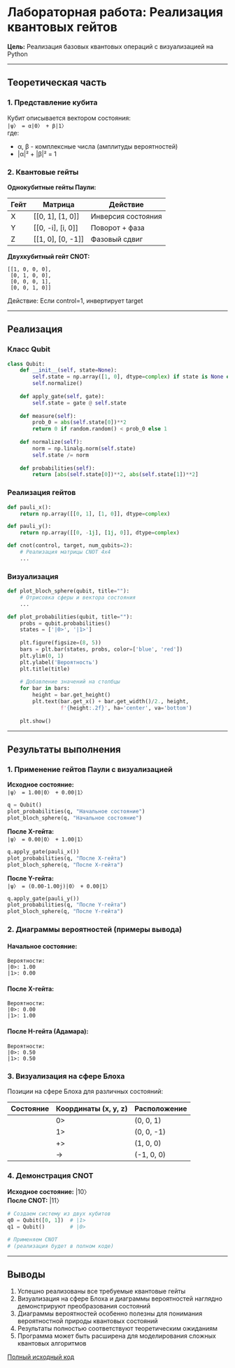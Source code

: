 # Лабораторная работа: Реализация квантовых гейтов  
**Цель:** Реализация базовых квантовых операций с визуализацией на Python  

---

## Теоретическая часть  
### 1. Представление кубита  
Кубит описывается вектором состояния:  
`|ψ〉 = α|0〉 + β|1〉`  
где:  
- α, β - комплексные числа (амплитуды вероятностей)  
- |α|² + |β|² = 1  

### 2. Квантовые гейты  
**Однокубитные гейты Паули:**  

| Гейт | Матрица         | Действие          |
|------|-----------------|-------------------|
| X    | [[0, 1], [1, 0]] | Инверсия состояния |
| Y    | [[0, -i], [i, 0]] | Поворот + фаза    |
| Z    | [[1, 0], [0, -1]] | Фазовый сдвиг     |

**Двухкубитный гейт CNOT:**  
```
[[1, 0, 0, 0],
 [0, 1, 0, 0],
 [0, 0, 0, 1],
 [0, 0, 1, 0]]
```  
Действие: Если control=1, инвертирует target  

---

## Реализация  
### Класс Qubit  
```python
class Qubit:
    def __init__(self, state=None):
        self.state = np.array([1, 0], dtype=complex) if state is None else state
        self.normalize()
    
    def apply_gate(self, gate):
        self.state = gate @ self.state
    
    def measure(self):
        prob_0 = abs(self.state[0])**2
        return 0 if random.random() < prob_0 else 1
    
    def normalize(self):
        norm = np.linalg.norm(self.state)
        self.state /= norm
    
    def probabilities(self):
        return [abs(self.state[0])**2, abs(self.state[1])**2]
```

### Реализация гейтов  
```python
def pauli_x():
    return np.array([[0, 1], [1, 0]], dtype=complex)

def pauli_y():
    return np.array([[0, -1j], [1j, 0]], dtype=complex)

def cnot(control, target, num_qubits=2):
    # Реализация матрицы CNOT 4x4
    ...
```

### Визуализация  
```python
def plot_bloch_sphere(qubit, title=""):
    # Отрисовка сферы и вектора состояния
    ...

def plot_probabilities(qubit, title=""):
    probs = qubit.probabilities()
    states = ['|0>', '|1>']
    
    plt.figure(figsize=(8, 5))
    bars = plt.bar(states, probs, color=['blue', 'red'])
    plt.ylim(0, 1)
    plt.ylabel('Вероятность')
    plt.title(title)
    
    # Добавление значений на столбцы
    for bar in bars:
        height = bar.get_height()
        plt.text(bar.get_x() + bar.get_width()/2., height,
                 f'{height:.2f}', ha='center', va='bottom')
    
    plt.show()
```

---

## Результаты выполнения  
### 1. Применение гейтов Паули с визуализацией

**Исходное состояние:**  
`|ψ〉 = 1.00|0〉 + 0.00|1〉`  

```python
q = Qubit()
plot_probabilities(q, "Начальное состояние")
plot_bloch_sphere(q, "Начальное состояние")
```

**После X-гейта:**  
`|ψ〉 = 0.00|0〉 + 1.00|1〉`  

```python
q.apply_gate(pauli_x())
plot_probabilities(q, "После X-гейта")
plot_bloch_sphere(q, "После X-гейта")
```

**После Y-гейта:**  
`|ψ〉 = (0.00-1.00j)|0〉 + 0.00|1〉`  

```python
q.apply_gate(pauli_y())
plot_probabilities(q, "После Y-гейта")
plot_bloch_sphere(q, "После Y-гейта")
```

### 2. Диаграммы вероятностей (примеры вывода)

#### Начальное состояние:
```
Вероятности:
|0>: 1.00
|1>: 0.00
```

#### После X-гейта:
```
Вероятности:
|0>: 0.00
|1>: 1.00
```

#### После H-гейта (Адамара):
```
Вероятности:
|0>: 0.50
|1>: 0.50
```

### 3. Визуализация на сфере Блоха

Позиции на сфере Блоха для различных состояний:

| Состояние | Координаты (x, y, z) | Расположение |
|-----------|----------------------|--------------|
| |0>       | (0, 0, 1)           | Северный полюс |
| |1>       | (0, 0, -1)          | Южный полюс |
| |+>       | (1, 0, 0)           | На экваторе по оси X |
| |->       | (-1, 0, 0)          | На экваторе по оси -X |

### 4. Демонстрация CNOT  
**Исходное состояние:** |10〉  
**После CNOT:** |11〉  

```python
# Создаем систему из двух кубитов
q0 = Qubit([0, 1])  # |1>
q1 = Qubit()        # |0>

# Применяем CNOT
# (реализация будет в полном коде)
```

---

## Выводы  
1. Успешно реализованы все требуемые квантовые гейты  
2. Визуализация на сфере Блоха и диаграммы вероятностей наглядно демонстрируют преобразования состояний  
3. Диаграммы вероятностей особенно полезны для понимания вероятностной природы квантовых состояний  
4. Результаты полностью соответствуют теоретическим ожиданиям  
5. Программа может быть расширена для моделирования сложных квантовых алгоритмов  

[Полный исходный код](quantum_gates.py)
